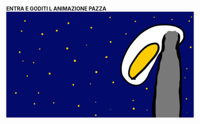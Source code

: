  __ENTRA E GODITI L ANIMAZIONE PAZZA__
![alt text](https://github.com/IlTelegatto/Tel2DMagicIndoorCrazy/blob/main/image/1.png?raw=true)
